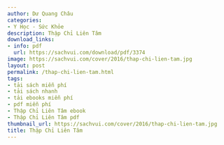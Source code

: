 ```yaml
---
author: Dư Quang Châu
categories:
- Y Học - Sức Khỏe
description: Thập Chỉ Liên Tâm
download_links:
- info: pdf
  url: https://sachvui.com/download/pdf/3374
image: https://sachvui.com/cover/2016/thap-chi-lien-tam.jpg
layout: post
permalink: /thap-chi-lien-tam.html
tags:
- tải sách miễn phí
- tải sách nhanh
- tải ebooks miễn phí
- pdf miễn phí
- Thập Chỉ Liên Tâm ebook
- Thập Chỉ Liên Tâm pdf
thumbnail_url: https://sachvui.com/cover/2016/thap-chi-lien-tam.jpg
title: Thập Chỉ Liên Tâm
---
```


 <div class="item-desc text-justify"> </div>